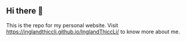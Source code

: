 ## Hi there 👋
This is the repo for my personal website.
Visit https://inglandthiccli.github.io/InglandThiccLi/ to know more about me.
